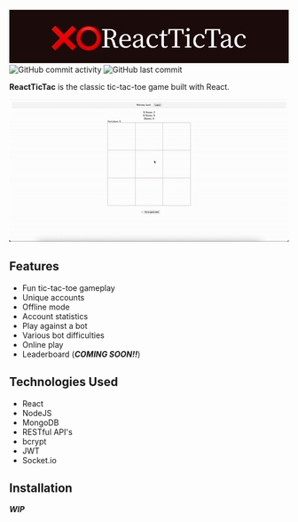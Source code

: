 ![ReactTicTac](./assets/❌⭕ReactTicTac.png)
![GitHub commit activity](https://img.shields.io/github/commit-activity/t/tylerc122/ReactTicTac)
![GitHub last commit](https://img.shields.io/github/last-commit/tylerc122/ReactTicTac)

**ReactTicTac** is the classic tic-tac-toe game built with React.

![Demo](./assets/demo.gif)

## Features

- Fun tic-tac-toe gameplay
- Unique accounts
- Offline mode
- Account statistics
- Play against a bot
- Various bot difficulties
- Online play
- Leaderboard (**_COMING SOON!!_**)

## Technologies Used

- React
- NodeJS
- MongoDB
- RESTful API's
- bcrypt
- JWT
- Socket.io

## Installation

**_WIP_**
